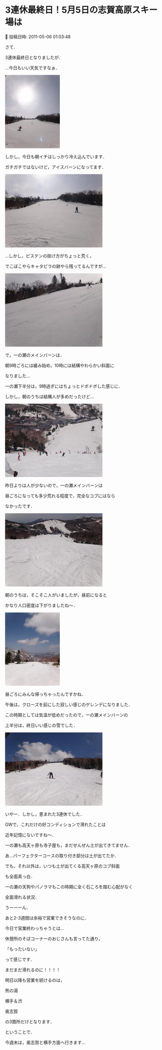 # 3連休最終日！5月5日の志賀高原スキー場は

📅 投稿日時: 2011-05-06 01:03:48

さて．


3連休最終日となりましたが．





…今日もいい天気ですなぁ．




![223f3ac87b23e0218b8f1dd0eefad77e.jpg](images/223f3ac87b23e0218b8f1dd0eefad77e.jpg)







しかし，今日も朝イチはしっかり冷え込んでいます．


ガチガチではないけど，アイスバーンになってます．




![9f493e30182e7ff6f6ef9733a78f5188.jpg](images/9f493e30182e7ff6f6ef9733a78f5188.jpg)




…しかし，ピステンの掛け方がちょっと荒く，


でこぼこやらキャタピラの跡やら残ってるんですが…




![6176ffb5a18df21d79d9d1d747d78d63.jpg](images/6176ffb5a18df21d79d9d1d747d78d63.jpg)







で，一の瀬のメインバーンは．


朝9時ごろには緩み始め，10時には結構やわらかい斜面に


なりました…


一の瀬下半分は，9時過ぎにはちょっとドボドボした感じに．





しかし，朝のうちは結構人が多めだったけど…




![ab00b1311608fedc6a8dca2dc268b7a8.jpg](images/ab00b1311608fedc6a8dca2dc268b7a8.jpg)




昨日よりは人が少ないので，一の瀬メインバーンは


昼ごろになっても多少荒れる程度で，完全なコブにはなら


なかったです．




![69a47e56c4cc90e8d185385aabbf0d31.jpg](images/69a47e56c4cc90e8d185385aabbf0d31.jpg)







朝のうちは，そこそこ人がいましたが，昼前になると


かなり人口密度は下がりましたね～．




![2b72a5d4bac7bb02b1a44d2bb27ea03e.jpg](images/2b72a5d4bac7bb02b1a44d2bb27ea03e.jpg)




昼ごろにみんな帰っちゃったんですかね．


午後は，クローズを前にした寂しい感じのゲレンデになりました．





この時期としては気温が低めだったので，一の瀬メインバーンの


上半分は，終日いい感じの雪でした．




![5c2154b63d62aa7197df9256dcc542ed.jpg](images/5c2154b63d62aa7197df9256dcc542ed.jpg)







いやー．しかし，恵まれた3連休でした．


GWで，これだけの好コンディションで滑れたことは


近年記憶にないですね～．





一の瀬も高天ヶ原も寺子屋も，まだぜんぜん土が出てきてません．


あ…パーフェクターコースの取り付き部分は土が出てたか．


でも，それ以外は，いつも土が出てくる高天ヶ原のコブ斜面


も全面真っ白．


一の瀬の天狗やパノラマもこの時期に全く石ころを踏む心配がなく


全面滑れる状況．





うーーーん．


あと2-3週間は余裕で営業できそうなのに．


今日で営業終わっちゃうとは…


休憩所のそばコーナーのおじさんも言ってた通り，


「もったいない」


って感じです．


まだまだ滑れるのに！！！！





明日以降も営業を続けるのは，


熊の湯


横手＆渋


奥志賀


の3箇所だけとなります．





ということで．


今週末は，奥志賀と横手方面へ行きます…
